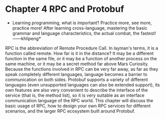 # Chapter 4 RPC and Protobuf

* Learning programming, what is important? Practice more, see more, practice more! After learning cross-language, mastering the basic grammar and language characteristics, the actual combat, the fastest! ——khlipeng*

RPC is the abbreviation of Remote Procedure Call. In layman's terms, it is a function called remote. How far is it in the distance? It may be a different function in the same file, or it may be a function of another process on the same machine, or it may be a secret method far above Mars Curiosity. Because the functions involved in RPC can be very far away, as far as they speak completely different languages, language becomes a barrier to communication on both sides. Protobuf supports a variety of different languages ​​(even unsupported languages ​​can also be extended support), its own features are also very convenient to describe the interface of the service (that is, the method list), so it is very suitable as an interface communication language of the RPC world. This chapter will discuss the basic usage of RPC, how to design your own RPC services for different scenarios, and the larger RPC ecosystem built around Protobuf.